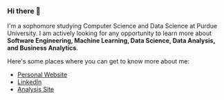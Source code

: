 ### Hi there 👋

I'm a sophomore studying Computer Science and Data Science at Purdue University. I am actively looking for any opportunity to learn more about <strong>Software Engineering, Machine Learning, Data Science, Data Analysis, and Business Analytics</strong>.

Here's some places where you can get to know more about me:
- [Personal Website](https://vibindi.github.io/)
- [LinkedIn](https://www.linkedin.com/in/vishnubindiganavile/)
- [Analysis Site](https://vibindi.github.io/analysis-site/index.html)
